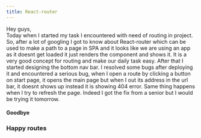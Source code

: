 ```yaml
---
title: React-router
---
```


Hey guys,     
Today when I started my task I encountered with need of routing in project. So, after a lot of googling I got to know about React-router which can be used to make a path to a page 
in SPA and it looks like we are using an app as it doesnt get loaded it just renders the component and shows it. It is a very good concept for routing and make our daily task easy. 
After that I started designing the bottom nav bar. I resolved some bugs after deploying it and encountered a serious bug, when I open a route by clicking a button on start page, it 
opens the main page but when I out its address in the url bar, it doesnt shows up instead it is showing 404 error. Same thing happens when I try to refresh the page. Indeed I got 
the fix from a senior but I would be trying it tomorrow. 
#### Goodbye
### Happy routes

